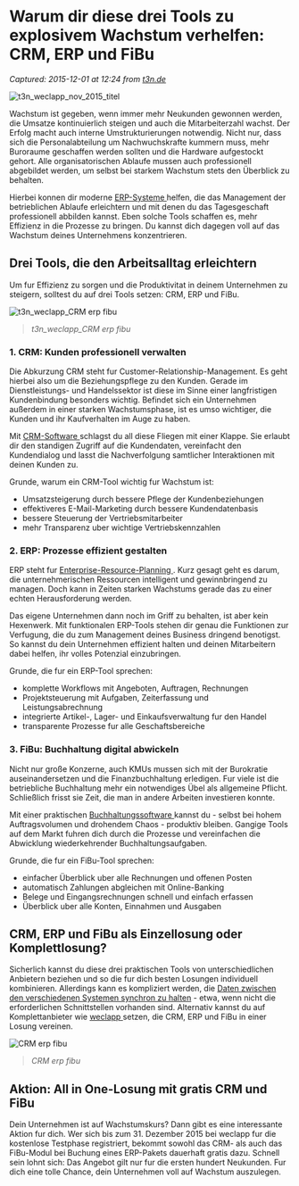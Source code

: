# Warum dir diese drei Tools zu explosivem Wachstum verhelfen: CRM, ERP und FiBu

_Captured: 2015-12-01 at 12:24 from [t3n.de](http://t3n.de/news/crm-erp-fibu-tools-kmu-659721/?utm_source=feedburner+t3n+News+12.000er&utm_medium=feed&utm_campaign=Feed%3A+aktuell%2Ffeeds%2Frss+%28t3n+News%29)_

![t3n_weclapp_nov_2015_titel](http://t3n.de/news/wp-content/uploads/2015/11/t3n_weclapp_nov_2015_titel.jpg)

Wachstum ist gegeben, wenn immer mehr Neukunden gewonnen werden, die Umsatze kontinuierlich steigen und auch die Mitarbeiterzahl wachst. Der Erfolg macht auch interne Umstrukturierungen notwendig. Nicht nur, dass sich die Personalabteilung um Nachwuchskrafte kummern muss, mehr Buroraume geschaffen werden sollten und die Hardware aufgestockt gehort. Alle organisatorischen Ablaufe mussen auch professionell abgebildet werden, um selbst bei starkem Wachstum stets den Überblick zu behalten.

Hierbei konnen dir moderne [ERP-Systeme ](https://www.weclapp.com/de/erp-system/) helfen, die das Management der betrieblichen Ablaufe erleichtern und mit denen du das Tagesgeschaft professionell abbilden kannst. Eben solche Tools schaffen es, mehr Effizienz in die Prozesse zu bringen. Du kannst dich dagegen voll auf das Wachstum deines Unternehmens konzentrieren.

## Drei Tools, die den Arbeitsalltag erleichtern

Um fur Effizienz zu sorgen und die Produktivitat in deinem Unternehmen zu steigern, solltest du auf drei Tools setzen: CRM, ERP und FiBu.

![t3n_weclapp_CRM erp fibu](http://t3n.de/news/wp-content/uploads/2015/11/t3n_weclapp_CRM-erp-fibu.jpg)

> _t3n_weclapp_CRM erp fibu_

### 1\. CRM: Kunden professionell verwalten

Die Abkurzung CRM steht fur Customer-Relationship-Management. Es geht hierbei also um die Beziehungspflege zu den Kunden. Gerade im Dienstleistungs- und Handelssektor ist diese im Sinne einer langfristigen Kundenbindung besonders wichtig. Befindet sich ein Unternehmen außerdem in einer starken Wachstumsphase, ist es umso wichtiger, die Kunden und ihr Kaufverhalten im Auge zu haben.

Mit [CRM-Software ](https://www.weclapp.com/de/crm/) schlagst du all diese Fliegen mit einer Klappe. Sie erlaubt dir den standigen Zugriff auf die Kundendaten, vereinfacht den Kundendialog und lasst die Nachverfolgung samtlicher Interaktionen mit deinen Kunden zu.

Grunde, warum ein CRM-Tool wichtig fur Wachstum ist:

  * Umsatzsteigerung durch bessere Pflege der Kundenbeziehungen
  * effektiveres E-Mail-Marketing durch bessere Kundendatenbasis
  * bessere Steuerung der Vertriebsmitarbeiter
  * mehr Transparenz uber wichtige Vertriebskennzahlen

### 2\. ERP: Prozesse effizient gestalten

ERP steht fur [Enterprise-Resource-Planning ](http://www.erp-system.de/). Kurz gesagt geht es darum, die unternehmerischen Ressourcen intelligent und gewinnbringend zu managen. Doch kann in Zeiten starken Wachstums gerade das zu einer echten Herausforderung werden.

Das eigene Unternehmen dann noch im Griff zu behalten, ist aber kein Hexenwerk. Mit funktionalen ERP-Tools stehen dir genau die Funktionen zur Verfugung, die du zum Management deines Business dringend benotigst. So kannst du dein Unternehmen effizient halten und deinen Mitarbeitern dabei helfen, ihr volles Potenzial einzubringen.

Grunde, die fur ein ERP-Tool sprechen:

  * komplette Workflows mit Angeboten, Auftragen, Rechnungen
  * Projektsteuerung mit Aufgaben, Zeiterfassung und Leistungsabrechnung
  * integrierte Artikel-, Lager- und Einkaufsverwaltung fur den Handel
  * transparente Prozesse fur alle Geschaftsbereiche

### 3\. FiBu: Buchhaltung digital abwickeln

Nicht nur große Konzerne, auch KMUs mussen sich mit der Burokratie auseinandersetzen und die Finanzbuchhaltung erledigen. Fur viele ist die betriebliche Buchhaltung mehr ein notwendiges Übel als allgemeine Pflicht. Schließlich frisst sie Zeit, die man in andere Arbeiten investieren konnte.

Mit einer praktischen [Buchhaltungssoftware ](https://www.weclapp.com/de/buchhaltungssoftware/) kannst du - selbst bei hohem Auftragsvolumen und drohendem Chaos - produktiv bleiben. Gangige Tools auf dem Markt fuhren dich durch die Prozesse und vereinfachen die Abwicklung wiederkehrender Buchhaltungsaufgaben.

Grunde, die fur ein FiBu-Tool sprechen:

  * einfacher Überblick uber alle Rechnungen und offenen Posten
  * automatisch Zahlungen abgleichen mit Online-Banking
  * Belege und Eingangsrechnungen schnell und einfach erfassen
  * Überblick uber alle Konten, Einnahmen und Ausgaben

## CRM, ERP und FiBu als Einzellosung oder Komplettlosung?

Sicherlich kannst du diese drei praktischen Tools von unterschiedlichen Anbietern beziehen und so die fur dich besten Losungen individuell kombinieren. Allerdings kann es kompliziert werden, die [Daten zwischen den verschiedenen Systemen synchron zu halten](http://t3n.de/news/unternehmenssoftware-erp-komplettloesung-607142/) - etwa, wenn nicht die erforderlichen Schnittstellen vorhanden sind. Alternativ kannst du auf Komplettanbieter wie [weclapp ](https://www.weclapp.com) setzen, die CRM, ERP und FiBu in einer Losung vereinen.

![CRM erp fibu](http://t3n.de/news/wp-content/uploads/2015/11/CRM-erp-fibu.jpg)

> _CRM erp fibu_

## Aktion: All in One-Losung mit gratis CRM und FiBu

Dein Unternehmen ist auf Wachstumskurs? Dann gibt es eine interessante Aktion fur dich. Wer sich bis zum 31. Dezember 2015 bei weclapp fur die kostenlose Testphase registriert, bekommt sowohl das CRM- als auch das FiBu-Modul bei Buchung eines ERP-Pakets dauerhaft gratis dazu. Schnell sein lohnt sich: Das Angebot gilt nur fur die ersten hundert Neukunden. Fur dich eine tolle Chance, dein Unternehmen voll auf Wachstum auszulegen.

